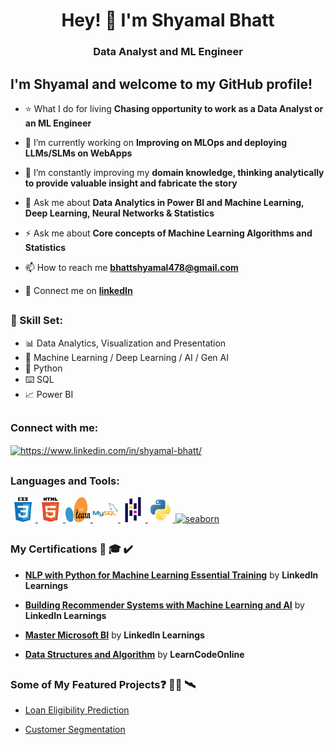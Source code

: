 <h1 align="center">Hey! 👋 I'm Shyamal Bhatt</h1>
<h3 align="center"> Data Analyst and ML Engineer</h3>

## I'm Shyamal and welcome to my GitHub profile!

- ⭐ What I do for living **Chasing opportunity to work as a Data Analyst or an ML Engineer**

- 🔭 I’m currently working on **Improving on MLOps and deploying LLMs/SLMs on WebApps**

- 🌱 I’m constantly improving my **domain knowledge, thinking analytically to provide valuable insight and fabricate the story**

- 💬 Ask me about **Data Analytics in Power BI and Machine Learning, Deep Learning, Neural Networks & Statistics**

- ⚡ Ask me about **Core concepts of Machine Learning Algorithms and Statistics**

- 📫 How to reach me **bhattshyamal478@gmail.com**

- 🤝 Connect me on **[linkedIn](https://www.linkedin.com/in/shyamal-bhatt/)**

##

### 🧮 Skill Set:
- 📊 Data Analytics, Visualization and Presentation
- 📝 Machine Learning / Deep Learning / AI / Gen AI
- 🐍 Python
- ⌨️ SQL
- 📈 Power BI 

##

<h3 align="left">Connect with me:</h3>
<p align="left">
<a href="https://www.linkedin.com/in/shyamal-bhatt/" target="blank"><img align="center" src="https://raw.githubusercontent.com/shyamal-bhatt/github-profile-readme-generator/master/src/images/icons/Social/linked-in-alt.svg" alt="https://www.linkedin.com/in/shyamal-bhatt/" height="30" width="40" /></a>
</p>

##

<h3 align="left">Languages and Tools:</h3>
<p align="left"> <a href="https://www.w3schools.com/css/" target="_blank" rel="noreferrer"> <img src="https://raw.githubusercontent.com/devicons/devicon/master/icons/css3/css3-original-wordmark.svg" alt="css3" width="40" height="40"/> </a> <a href="https://www.w3.org/html/" target="_blank" rel="noreferrer"> <img src="https://raw.githubusercontent.com/devicons/devicon/master/icons/html5/html5-original-wordmark.svg" alt="html5" width="40" height="40"/> </a> <a href="https://scikit-learn.org/stable/" target="_blank" rel="noreferrer"> <img src="https://github.com/scikit-learn/scikit-learn/blob/main/doc/logos/scikit-learn-logo-without-subtitle.svg" alt="java" width="40" height="40"/> </a> <a href="https://www.mysql.com/" target="_blank" rel="noreferrer"> <img src="https://raw.githubusercontent.com/devicons/devicon/master/icons/mysql/mysql-original-wordmark.svg" alt="mysql" width="40" height="40"/> </a> <a href="https://pandas.pydata.org/" target="_blank" rel="noreferrer"> <img src="https://raw.githubusercontent.com/devicons/devicon/2ae2a900d2f041da66e950e4d48052658d850630/icons/pandas/pandas-original.svg" alt="pandas" width="40" height="40"/> </a> <a href="https://www.python.org" target="_blank" rel="noreferrer"> <img src="https://raw.githubusercontent.com/devicons/devicon/master/icons/python/python-original.svg" alt="python" width="40" height="40"/> </a> <a href="https://seaborn.pydata.org/" target="_blank" rel="noreferrer"> <img src="https://seaborn.pydata.org/_images/logo-mark-lightbg.svg" alt="seaborn" width="40" height="40"/> </a> </p>

##
### My Certifications 📜 🎓 ✔️

- [**NLP with Python for Machine Learning Essential Training**]() by **LinkedIn Learnings**

- [**Building Recommender Systems with Machine Learning and AI**]() by **LinkedIn Learnings**

- [**Master Microsoft BI**]() by **LinkedIn Learnings**

- [**Data Structures and Algorithm**]() by **LearnCodeOnline**



##
### Some of My Featured Projects❓ 👨‍💻 🛰️

- [Loan Eligibility Prediction](https://github.com/shyamal-bhatt/Loan-Eligibility-Prediction)

- [Customer Segmentation](https://github.com/shyamal-bhatt/Customer-Segmentation)
